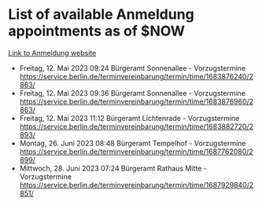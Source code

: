 # List of available Anmeldung appointments as of $NOW
[Link to Anmeldung website](https://service.berlin.de/terminvereinbarung/termin/tag.php?termin=1&anliegen[]=120686&dienstleisterlist=122210,122217,327316,122219,327312,122227,327314,122231,327346,122243,327348,122254,122252,329742,122260,329745,122262,329748,122271,327278,122273,327274,122277,327276,330436,122280,327294,122282,327290,122284,327292,122291,327270,122285,327266,122286,327264,122296,327268,150230,329760,122297,327286,122294,327284,122312,329763,122314,329775,122304,327330,122311,327334,122309,327332,317869,122281,327352,122279,329772,122283,122276,327324,122274,327326,122267,329766,122246,327318,122251,327320,122257,327322,122208,327298,122226,327300&herkunft=http%3A%2F%2Fservice.berlin.de%2Fdienstleistung%2F120686%2F)
- Freitag, 12. Mai 2023 09:24 Bürgeramt Sonnenallee - Vorzugstermine https://service.berlin.de/terminvereinbarung/termin/time/1683876240/2863/
- Freitag, 12. Mai 2023 09:36 Bürgeramt Sonnenallee - Vorzugstermine https://service.berlin.de/terminvereinbarung/termin/time/1683876960/2863/
- Freitag, 12. Mai 2023 11:12 Bürgeramt Lichtenrade - Vorzugstermine https://service.berlin.de/terminvereinbarung/termin/time/1683882720/2893/
- Montag, 26. Juni 2023 08:48 Bürgeramt Tempelhof - Vorzugstermine https://service.berlin.de/terminvereinbarung/termin/time/1687762080/2899/
- Mittwoch, 28. Juni 2023 07:24 Bürgeramt Rathaus Mitte - Vorzugstermine https://service.berlin.de/terminvereinbarung/termin/time/1687929840/2851/
